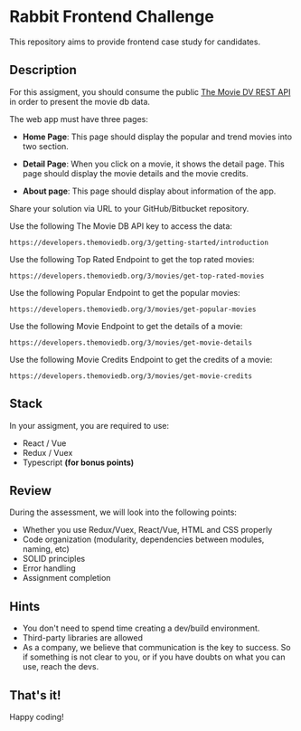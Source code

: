 # Rabbit Frontend Challenge
This repository aims to provide frontend case study for candidates.

## Description

For this assigment, you should consume the public [The Movie DV REST API](https://developers.themoviedb.org/3/movies) in order to present the movie db data.

The web app must have three pages:

- <b>Home Page</b>: This page should display the popular and trend movies into two section.

- <b>Detail Page</b>: When you click on a movie, it shows the detail page. This page should display the movie details and the movie credits.

- <b>About page</b>: This page should display about information of the app.

Share your solution via URL to your GitHub/Bitbucket repository.

Use the following The Movie DB API key to access the data:

```
https://developers.themoviedb.org/3/getting-started/introduction
```

Use the following Top Rated Endpoint to get the top rated movies:
```
https://developers.themoviedb.org/3/movies/get-top-rated-movies
```

Use the following Popular Endpoint to get the popular movies:
```
https://developers.themoviedb.org/3/movies/get-popular-movies
```

Use the following Movie Endpoint to get the details of a movie:
```
https://developers.themoviedb.org/3/movies/get-movie-details
```

Use the following Movie Credits Endpoint to get the credits of a movie:
```
https://developers.themoviedb.org/3/movies/get-movie-credits
```

## Stack
In your assigment, you are required to use:
- React / Vue
- Redux / Vuex
- Typescript <b>(for bonus points)</b>

## Review

During the assessment, we will look into the following points:

* Whether you use Redux/Vuex, React/Vue, HTML and CSS properly
* Code organization (modularity, dependencies between modules, naming, etc)
* SOLID principles
* Error handling
* Assignment completion

## Hints

* You don't need to spend time creating a dev/build environment.
* Third-party libraries are allowed
* As a company, we believe that communication is the key to success. So if something is not clear to you, or if you have doubts on what you can use, reach the devs.

## That's it!

Happy coding!
